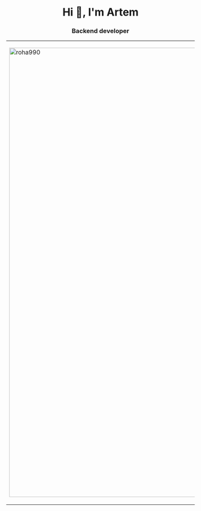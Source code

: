 <h1 align="center">Hi 👋, I'm Artem </h1>
<h3 align="center">Backend developer</h2>

<table>
  <tr>
    <td >
      <p ><img style="height:30vh" src="https://github-readme-stats.vercel.app/api/top-langs?username=roha990&show_icons=true&locale=en&layout=compact" alt="roha990" /></p>
    </td>
    <td>
      <div>
        <h3>Currently working with:</h3>
        <p>
          <img src="https://img.shields.io/badge/-Github-181717?style=flat-square&logo=GitHub&logoColor=white"/>
          <img src="https://img.shields.io/badge/-Git-F44D27?style=flat-square&logo=Git&logoColor=white"/>
          <img src="https://img.shields.io/badge/Linux-FCC624?logo=linux&logoColor=000&style=flat-square"/>
          <img src="https://img.shields.io/badge/-Debian-A80030?style=flat-square&logo=Debian&logoColor=white"/>
          <img src="https://img.shields.io/badge/-Insomnia-5849BE?style=flat-square&logo=Insomnia&logoColor=white"/>
          <img src="https://img.shields.io/badge/-Jetbrains-000000?style=flat-square&logo=jetbrains&logoColor=white"/>
          <img src="https://img.shields.io/badge/-Docker-257bd6?style=flat-square&logo=docker&logoColor=white"/>
          <img src="https://img.shields.io/badge/-Redis-DC382D?style=flat-square&logo=Redis&logoColor=ffdd54"/>
          <img src="https://img.shields.io/badge/-PostgreSQL-316192?style=flat-square&logo=postgresql&logoColor=white"/>
          <img src="https://img.shields.io/badge/-Python-3670A0?style=flat-square&logo=python&logoColor=ffdd54"/>
          <img src="https://img.shields.io/badge/-Flask-000000?style=flat-square&logo=Flask&logoColor=white"/>
          <img src="https://img.shields.io/badge/-Go-00ADD8?logo=go&logoColor=fff&style=flat-square"/>
          <img src="https://img.shields.io/badge/-Gin-3670A0?style=flat-square&logo=Gin&logoColor=White"/>
          <img src="https://img.shields.io/badge/Axios-5A29E4?logo=axios&logoColor=fff&style=flat-square"/>
          <img src="https://img.shields.io/badge/-React-61DAFB?logo=react&logoColor=000&style=flat-square"/>
          <img src="https://img.shields.io/badge/JavaScript-F7DF1E?logo=javascript&logoColor=000&style=flat-square"/>
          <img src="https://img.shields.io/badge/-HTML5-E34F26?style=flat-square&logo=HTML5&logoColor=white"/>
          <img src="https://img.shields.io/badge/-CSS3-1572B6?style=flat-square&logo=CSS3&logoColor=white"/>
          <img src="https://img.shields.io/badge/Ant%20Design-0170FE?logo=antdesign&logoColor=fff&style=flat-square"/>
        </p>
      </div>
      <div>
        <h3>Previously worked with:</h3>
        <p>
          <img src="https://img.shields.io/badge/GitLab-FC6D26?logo=gitlab&logoColor=fff&style=flat-square"/>
          <img src="https://img.shields.io/badge/-MongoDB-47A248?style=flat-square&logo=MongoDB&logoColor=white"/>
          <img src="https://img.shields.io/badge/-Java-ED8B00?style=flat-square&logo=Openjdk&logoColor=white"/>
          <img src="https://img.shields.io/badge/-Spring-6DB33F?style=flat-square&logo=Spring&logoColor=white"/>
          <img src="https://img.shields.io/badge/FastAPI-009688?logo=fastapi&logoColor=fff&style=flat-square"/>
          <img src="https://img.shields.io/badge/Django-092E20?logo=django&logoColor=fff&style=flat-square"/>
          <img src="https://img.shields.io/badge/Bootstrap-7952B3?logo=bootstrap&logoColor=fff&style=flat-square"/>
        </p>
      </div>
    </td>
  </tr>
</table>





<!--
**Roha990/Roha990** is a ✨ _special_ ✨ repository because its `README.md` (this file) appears on your GitHub profile.

Here are some ideas to get you started:

- 🔭 I’m currently working on ...
- 🌱 I’m currently learning ...
- 👯 I’m looking to collaborate on ...
- 🤔 I’m looking for help with ...
- 💬 Ask me about ...
- 📫 How to reach me: ...
- 😄 Pronouns: ...
- ⚡ Fun fact: ...
-->
